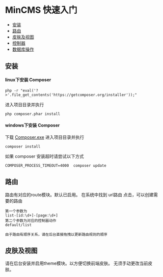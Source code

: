 # MinCMS 快速入门

- [安装](#installation)
- [路由](#routing)
- [皮肤及视图](#view)
- [控制器](#controller)
- [数据库操作](#eloquent-orm) 

<a name="installation"></a>
## 安装

#### linux下安装 Composer

	php -r "eval('?>'.file_get_contents('https://getcomposer.org/installer'));"

进入项目目录并执行

	php composer.phar install 

	 
#### windows下安装 Composer
下载 [Composer.exe](http://getcomposer.org/Composer-Setup.exe)
进入项目目录并执行

	composer install 

如果 composer 安装超时请尝试以下方式

	COMPOSER_PROCESS_TIMEOUT=4000  composer update

<a name="routing"></a>
## 路由

路由有对应的route模块。默认已启用。
在系统中找到 url路由 点击，可以创建需要的路由
	
	第一个参数为
	list-[id:\d+]-[page:\d+]
	第二个参数为对应的控制器动作
	default/list
```
由于路由有顺序关系，请在后台直接拖拽以更新路由规则的顺序 
```
<a name="view"></a>
## 皮肤及视图
请在后台安装并启用theme模块。以方便切换前端皮肤。
无须手动更改当前皮肤。





